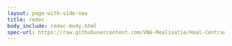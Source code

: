 ```yaml
---
layout: page-with-side-nav
title: redoc
body_include: redoc-body.html
spec-url: https://raw.githubusercontent.com/VNG-Realisatie/Haal-Centraal-BAG-bevragen/master/specificatie/genereervariant/openapi.yaml
---
```

<redoc spec-url='{{ page.spec-url}}'></redoc>
